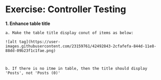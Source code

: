 # Exercise: Controller Testing

**1. Enhance table title**

	a. Make the table title display conut of items as below:
	
	![alt tag](https://user-images.githubusercontent.com/23159761/42492843-2cfafefa-844d-11e8-88dd-09b23f1c1fae.png)

	
	
	b. If there is no itme in table, then the title should display 'Posts', not 'Posts (0)'
